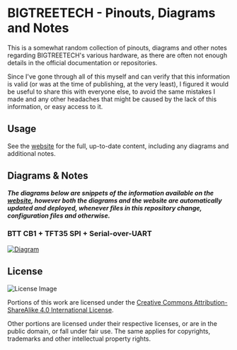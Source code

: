 # BIGTREETECH - Pinouts, Diagrams and Notes

This is a somewhat random collection of pinouts, diagrams and other notes regarding BIGTREETECH's various hardware, as there are often not enough details in the official documentation or repositories.

Since I've gone through all of this myself and can verify that this information is valid (or was at the time of publishing, at the very least), I figured it would be useful to share this with everyone else, to avoid the same mistakes I made and any other headaches that might be caused by the lack of this information, or easy access to it.

## Usage

See the [website](https://dids.github.io/btt-pinouts-diagrams/) for the full, up-to-date content, including any diagrams and additional notes.

## Diagrams & Notes

***The diagrams below are snippets of the information available on the [website](https://dids.github.io/btt-pinouts-diagrams/), however both the diagrams and the website are automatically updated and deployed, whenever files in this repository change, configuration files and otherwise.***

### BTT CB1 + TFT35 SPI + Serial-over-UART

[![Diagram](https://dids.github.io/btt-pinouts-diagrams/index.png)](https://dids.github.io/btt-pinouts-diagrams/)

## License

![License Image](https://i.creativecommons.org/l/by-sa/4.0/88x31.png)

Portions of this work are licensed under the [Creative Commons Attribution-ShareAlike 4.0 International License](https://creativecommons.org/licenses/by-sa/4.0/).

Other portions are licensed under their respective licenses, or are in the public domain, or fall under fair use. The same applies for copyrights, trademarks and other intellectual property rights.
